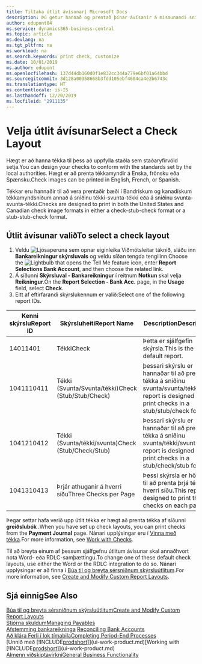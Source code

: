 ```yaml
---
title: Tiltaka útlit ávísunar| Microsoft Docs
description: Þú getur hannað og prentað þínar ávísanir á mismunandi sniði til að vera í samræmi við staðla.
author: edupont04
ms.service: dynamics365-business-central
ms.topic: article
ms.devlang: na
ms.tgt_pltfrm: na
ms.workload: na
ms.search.keywords: print check, customize
ms.date: 10/01/2019
ms.author: edupont
ms.openlocfilehash: 137d44db160d0f1e832cc344a779e6bf01a64bbd
ms.sourcegitcommit: 3d128a00358668b3fdd105ebf4604ca4e2b6743c
ms.translationtype: HT
ms.contentlocale: is-IS
ms.lasthandoff: 12/20/2019
ms.locfileid: "2911135"
---
```

# <a name="select-a-check-layout"></a><span data-ttu-id="16ca6-103">Velja útlit ávísunar</span><span class="sxs-lookup"><span data-stu-id="16ca6-103">Select a Check Layout</span></span>
<span data-ttu-id="16ca6-104">Hægt er að hanna tékka til þess að uppfylla staðla sem staðaryfirvöld setja.</span><span class="sxs-lookup"><span data-stu-id="16ca6-104">You can design your checks to conform with the standards set by the local authorities.</span></span> <span data-ttu-id="16ca6-105">Hægt er að prenta tékkamyndir á Enska, frönsku eða Spænsku.</span><span class="sxs-lookup"><span data-stu-id="16ca6-105">Check images can be printed in English, French, or Spanish.</span></span>

<span data-ttu-id="16ca6-106">Tékkar eru hannaðir til að vera prentaðir bæði í Bandrískum og kanadískum tékkamyndsniðum annað á sniðinu tékki-svunta-tékki  eða á sniðinu svunta-svunta-tékki.</span><span class="sxs-lookup"><span data-stu-id="16ca6-106">Checks are designed to print in both the United States and Canadian check image formats in either a check-stub-check format or a stub-stub-check format.</span></span>

## <a name="to-select-a-check-layout"></a><span data-ttu-id="16ca6-107">Útlit ávísunar valið</span><span class="sxs-lookup"><span data-stu-id="16ca6-107">To select a check layout</span></span>
1. <span data-ttu-id="16ca6-108">Veldu ![Ljósaperuna sem opnar eiginleika Viðmótsleitar](media/ui-search/search_small.png "Segðu mér hvað þú vilt gera") táknið, sláðu inn **Bankareikningur skýrsluvals** og veldu síðan tengda tengilinn.</span><span class="sxs-lookup"><span data-stu-id="16ca6-108">Choose the ![Lightbulb that opens the Tell Me feature](media/ui-search/search_small.png "Tell me what you want to do") icon, enter **Report Selections Bank Account**, and then choose the related link.</span></span>
2. <span data-ttu-id="16ca6-109">Á síðunni **Skýrsluval - Bankareikningur** í reitnum **Notkun** skal velja **Reikningur**.</span><span class="sxs-lookup"><span data-stu-id="16ca6-109">On the **Report Selection - Bank Acc.** page, in the **Usage** field, select **Check**.</span></span>
3. <span data-ttu-id="16ca6-110">Eitt af eftirfarandi skýrslukennum er valið:</span><span class="sxs-lookup"><span data-stu-id="16ca6-110">Select one of the following report IDs.</span></span>

| <span data-ttu-id="16ca6-111">Kenni skýrslu</span><span class="sxs-lookup"><span data-stu-id="16ca6-111">Report ID</span></span> | <span data-ttu-id="16ca6-112">Skýrsluheiti</span><span class="sxs-lookup"><span data-stu-id="16ca6-112">Report Name</span></span> | <span data-ttu-id="16ca6-113">Description</span><span class="sxs-lookup"><span data-stu-id="16ca6-113">Description</span></span> |
| --- | --- | --- |
| <span data-ttu-id="16ca6-114">1401</span><span class="sxs-lookup"><span data-stu-id="16ca6-114">1401</span></span> |<span data-ttu-id="16ca6-115">Tékki</span><span class="sxs-lookup"><span data-stu-id="16ca6-115">Check</span></span> |<span data-ttu-id="16ca6-116">Þetta er sjálfgefin skýrsla.</span><span class="sxs-lookup"><span data-stu-id="16ca6-116">This is the default report.</span></span> |
| <span data-ttu-id="16ca6-117">10411</span><span class="sxs-lookup"><span data-stu-id="16ca6-117">10411</span></span> |<span data-ttu-id="16ca6-118">Tékki (Svunta/Svunta/tékki)</span><span class="sxs-lookup"><span data-stu-id="16ca6-118">Check (Stub/Stub/Check)</span></span> |<span data-ttu-id="16ca6-119">þessari skýrslu er hannaðar til að prenta tékka á sniðinu svunta/svunta/tékki.</span><span class="sxs-lookup"><span data-stu-id="16ca6-119">This report is designed to print checks in a stub/stub/check format.</span></span> |
| <span data-ttu-id="16ca6-120">10412</span><span class="sxs-lookup"><span data-stu-id="16ca6-120">10412</span></span> |<span data-ttu-id="16ca6-121">Tékki (Svunta/tékki/svunta)</span><span class="sxs-lookup"><span data-stu-id="16ca6-121">Check (Stub/Check/Stub)</span></span> |<span data-ttu-id="16ca6-122">Þessari skýrslu er hannaðar til að prenta tékka á sniðinu svunta/tékki/svunta.</span><span class="sxs-lookup"><span data-stu-id="16ca6-122">This report is designed to print checks in a stub/check/stub format.</span></span> |
| <span data-ttu-id="16ca6-123">10413</span><span class="sxs-lookup"><span data-stu-id="16ca6-123">10413</span></span> |<span data-ttu-id="16ca6-124">Þrjár athuganir á hverri síðu</span><span class="sxs-lookup"><span data-stu-id="16ca6-124">Three Checks per Page</span></span> |<span data-ttu-id="16ca6-125">Þessi skýrsla er hönnuð til að prenta þrjá tékka á hverri síðu.</span><span class="sxs-lookup"><span data-stu-id="16ca6-125">This report is designed to print three checks on each page.</span></span> |

<span data-ttu-id="16ca6-126">Þegar settar hafa verið upp útlit tékka er hægt að prenta tékka af síðunni **greiðslubók** .</span><span class="sxs-lookup"><span data-stu-id="16ca6-126">When you have set up check layouts, you can print checks from the **Payment Journal** page.</span></span> <span data-ttu-id="16ca6-127">Nánari upplýsingar eru í [Vinna með tékka](payables-how-work-checks.md).</span><span class="sxs-lookup"><span data-stu-id="16ca6-127">For more information, see [Work with Checks](payables-how-work-checks.md).</span></span>

<span data-ttu-id="16ca6-128">Til að breyta einum af þessum sjálfgefnu útlitum ávísunar skal annaðhvort nota Word- eða RDLC-samþættingu.</span><span class="sxs-lookup"><span data-stu-id="16ca6-128">To change one of these default check layouts, use either the Word or the RDLC integration to do so.</span></span> <span data-ttu-id="16ca6-129">Nánari upplýsingar er að finna í [Búa til og breyta sérsniðnum skýrsluútlitum](ui-how-create-custom-report-layout.md).</span><span class="sxs-lookup"><span data-stu-id="16ca6-129">For more information, see [Create and Modify Custom Report Layouts](ui-how-create-custom-report-layout.md).</span></span>

## <a name="see-also"></a><span data-ttu-id="16ca6-130">Sjá einnig</span><span class="sxs-lookup"><span data-stu-id="16ca6-130">See Also</span></span>
[<span data-ttu-id="16ca6-131">Búa til og breyta sérsniðnum skýrsluútlitum</span><span class="sxs-lookup"><span data-stu-id="16ca6-131">Create and Modify Custom Report Layouts</span></span>](ui-how-create-custom-report-layout.md)  
[<span data-ttu-id="16ca6-132">Stjórna skuldum</span><span class="sxs-lookup"><span data-stu-id="16ca6-132">Managing Payables</span></span>](payables-manage-payables.md)  
<span data-ttu-id="16ca6-133">[Afstemming bankareikninga](bank-manage-bank-accounts.md) </span><span class="sxs-lookup"><span data-stu-id="16ca6-133">[Reconciling Bank Accounts](bank-manage-bank-accounts.md) </span></span>  
[<span data-ttu-id="16ca6-134">Að klára Ferli í lok tímabila</span><span class="sxs-lookup"><span data-stu-id="16ca6-134">Completing Period-End Processes</span></span>](year-how-complete-period-end-processes.md)  
<span data-ttu-id="16ca6-135">[Unnið með [!INCLUDE[prodshort](includes/prodshort.md)]](ui-work-product.md)</span><span class="sxs-lookup"><span data-stu-id="16ca6-135">[Working with [!INCLUDE[prodshort](includes/prodshort.md)]](ui-work-product.md)</span></span>  
[<span data-ttu-id="16ca6-136">Almenn viðskiptavirkni</span><span class="sxs-lookup"><span data-stu-id="16ca6-136">General Business Functionality</span></span>](ui-across-business-areas.md)
